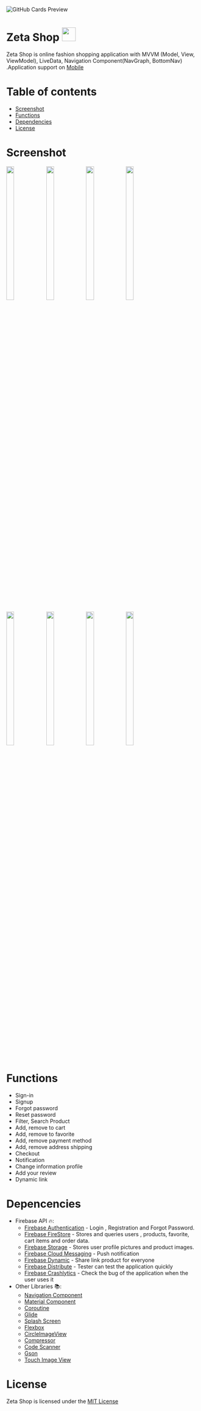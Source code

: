 ![GitHub Cards Preview](https://firebasestorage.googleapis.com/v0/b/e-commerce-application-ceb40.appspot.com/o/logo%2Fbackground2.png?alt=media&token=b81fb92a-dc6e-4075-ab98-1083b8dc289c)
# Zeta Shop <img src="https://firebasestorage.googleapis.com/v0/b/e-commerce-application-ceb40.appspot.com/o/logo%2Ficons8-aliexpress-512.png?alt=media&token=bb0d9043-4461-48bb-86fc-7b913bee8871" width="36" height="36">
 Zeta Shop is online fashion shopping application with MVVM (Model, View, ViewModel), LiveData, Navigation Component(NavGraph, BottomNav)
  .Application support on [Mobile](https://play.google.com/store/apps/details?id=com.goldenowl.ecommerceapp)

 # Table of contents
- [Screenshot](#screenshot)
- [Functions](#functions)
- [Dependencies](#depencencies)
- [License](#license)

# Screenshot
<img src="https://user-images.githubusercontent.com/104961439/182827721-b1f74104-c738-428b-b1b3-3a62b3f0a3fb.jpg" width="20%" height="30%"> <img src="https://user-images.githubusercontent.com/104961439/182827713-6f0a2e4e-600d-4ad5-9b60-a10c662949f5.jpg" width="20%" height="30%"> 
<img src="https://user-images.githubusercontent.com/104961439/182827725-4f05acce-c620-4632-8ee9-cafd32793c5b.jpg" width="20%" height="30%"> 
<img src="https://user-images.githubusercontent.com/104961439/182827722-1f5acf09-045f-4126-98ff-1592b46d64d3.jpg" width="20%" height="30%"> 
<img src="https://user-images.githubusercontent.com/104961439/182827727-596dd5ac-6084-497c-b6d6-fe9188e26ad8.jpg" width="20%" height="30%"> 
<img src="https://user-images.githubusercontent.com/104961439/182827730-8e5022ca-9403-4ee1-a8be-ccdac54e726b.jpg" width="20%" height="30%"> 
<img src="https://user-images.githubusercontent.com/104961439/182827731-37c775c6-75f0-4cec-b587-c69261def009.jpg" width="20%" height="30%"> 
<img src="https://user-images.githubusercontent.com/104961439/182827732-0eee6a44-247b-49c5-bb90-aee4464e2eca.jpg" width="20%" height="30%"> 

# Functions
- Sign-in
- Signup
- Forgot password
- Reset password
- Filter, Search Product
- Add, remove to cart
- Add, remove to favorite
- Add, remove payment method
- Add, remove address shipping
- Checkout
- Notification
- Change information profile
- Add your review
- Dynamic link

# Depencencies
- Firebase API 🔥:
  - [Firebase Authentication](https://firebase.google.com/docs/auth) - Login , Registration and Forgot Password.
  - [Firebase FireStore](https://firebase.google.com/docs/firestore) - Stores and queries users , products, favorite, cart items and order data.
  - [Firebase Storage](https://firebase.google.com/docs/storage) - Stores user profile pictures and product images.
  - [Firebase Cloud Messaging](https://firebase.google.com/docs/cloud-messaging) - Push notification
  - [Firebase Dynamic](https://firebase.google.com/docs/dynamic-links) - Share link product for everyone
  - [Firebase Distribute](https://firebase.google.com/docs/app-distribution/android/distribute-console) - Tester can test the application quickly
  - [Firebase Crashlytics](https://firebase.google.com/docs/crashlytics) - Check the bug of the application when the user uses it
- Other Libraries 📚:
  - [Navigation Component](https://developer.android.com/guide/navigation/navigation-getting-started)
  - [Material Component](https://material.io/components?platform=android)
  - [Coroutine](https://developer.android.com/topic/libraries/architecture/coroutines)
  - [Glide](https://github.com/bumptech/glide)
  - [Splash Screen](https://developer.android.com/guide/topics/ui/splash-screen)
  - [Flexbox](https://github.com/google/flexbox-layout)
  - [CircleImageView](https://github.com/hdodenhof/CircleImageView)
  - [Compressor](https://github.com/zetbaitsu/Compressor)
  - [Code Scanner](https://github.com/yuriy-budiyev/code-scanner)
  - [Gson](https://github.com/google/gson)
  - [Touch Image View](https://github.com/MikeOrtiz/TouchImageView)
  
# License
Zeta Shop is licensed under the [MIT License](https://github.com/drake-ho-goldenowl/E-Commerce-Application/blob/main/LICENSE) 
  

